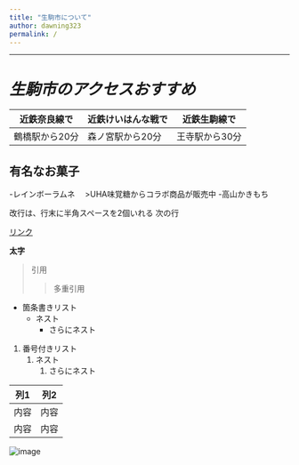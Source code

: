 ```yaml
---
title: "生駒市について"
author: dawning323
permalink: /
---
```







---

# *生駒市のアクセスおすすめ*
| 近鉄奈良線で | 近鉄けいはんな戦で  | 近鉄生駒線で |
|-----|-----|-----|
| 鶴橋駅から20分 |  森ノ宮駅から20分  |王寺駅から30分|
## 有名なお菓子
-レインボーラムネ
　>UHA味覚糖からコラボ商品が販売中
-高山かきもち



改行は、行末に半角スペースを2個いれる
次の行

[リンク](https://www.google.co.jp/)

**太字**

> 引用
>> 多重引用


- 箇条書きリスト
  - ネスト
    - さらにネスト


1. 番号付きリスト
   1. ネスト
      1. さらにネスト


| 列1  | 列2  |
|-----|-----|
| 内容  | 内容  |
| 内容  | 内容  |

![image](/GHPages_WebSite/assets/images/logo-150.png)
